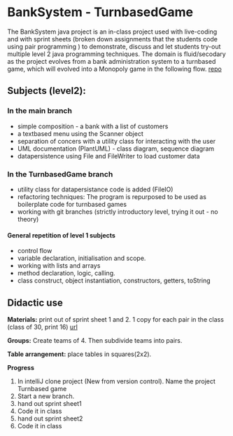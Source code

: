 # BankSystem - TurnbasedGame

The BankSystem java project is an in-class project used with live-coding and with sprint sheets (broken down assignments that the students code using pair programming ) to demonstrate, discuss and let students try-out multiple level 2 java programming techniques.
The domain is fluid/secodary as the project evolves from a bank administration system to a turnbased game, which will evolved into a Monopoly game in the following flow.
[repo](https://github.com/Dat1Cphbusiness/BankSystem)

## Subjects (level2):



### In the main branch
- simple composition - a bank with a list of customers
- a textbased menu using the Scanner object
- separation of concers with a utility class for interacting with the user
- UML documentation (PlantUML) - class diagram, sequence diagram
- datapersistence using File and FileWriter to load customer data

### In the TurnbasedGame branch
- utility class for datapersistance code is added (FileIO)
- refactoring techniques: The program is repurposed to be used as boilerplate code for turnbased games
- working with git branches (strictly introductory level, trying it out - no theory)


#### General repetition of level 1 subjects
 - control flow
 - variable declaration, initialisation and scope.
 - working with lists and arrays
 - method declaration, logic, calling.
 - class construct, object instantiation, constructors, getters, toString




## Didactic use
  **Materials:** print out of sprint sheet 1 and 2. 1 copy for each pair in the class (class of 30, print 16) [url](https://github.com/Dat1Cphbusiness/Kursusindhold/blob/main/BankSystem/sprintsheets.pdf)
  
  **Groups:** Create teams of 4. Then subdivide teams into pairs.
  
  **Table arrangement:** place tables in squares(2x2). 
  

  **Progress**
1. In intelliJ clone project (New from version control). Name the project Turnbased game
2. Start a new branch.
3. hand out sprint sheet1
4. Code it in class
5. hand out sprint sheet2
6. Code it in class


